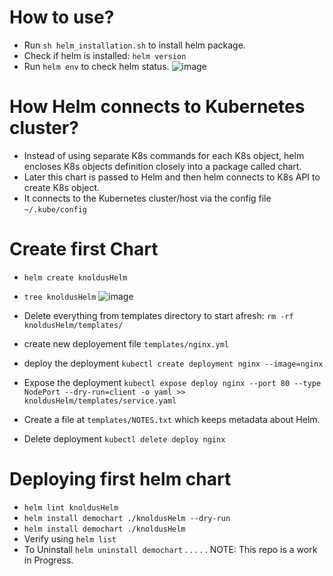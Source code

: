 # How to use?
- Run `sh helm_installation.sh` to install helm package.
- Check if helm is installed: `helm version`
- Run `helm env` to check helm status.
![image](https://user-images.githubusercontent.com/76727343/209653191-42be1e5c-3aa9-445a-9762-079947d00169.png)

# How Helm connects to Kubernetes cluster?

- Instead of using separate K8s commands for each K8s object, helm encloses K8s objects definition closely into a package called chart.
- Later this chart is passed to Helm and then helm connects to K8s API to create K8s object.
- It connects to the Kubernetes cluster/host via the config file `~/.kube/config`

# Create first Chart
- `helm create knoldusHelm`
- `tree knoldusHelm`
![image](https://user-images.githubusercontent.com/76727343/209653328-4384fd40-c119-498d-b994-6ee7c647c1f5.png)


- Delete everything from templates directory to start afresh: `rm -rf knoldusHelm/templates/`
- create new deployement file `templates/nginx.yml`
- deploy the deployment `kubectl create deployment nginx --image=nginx`
- Expose the deployment `kubectl expose deploy nginx --port 80 --type NodePort --dry-run=client -o yaml >> knoldusHelm/templates/service.yaml`
- Create a file at `templates/NOTES.txt` which keeps metadata about Helm.
- Delete deployment `kubectl delete deploy nginx`

# Deploying first helm chart
- `helm lint knoldusHelm`
- `helm install demochart ./knoldusHelm --dry-run`
- `helm install demochart ./knoldusHelm`
- Verify using `helm list`
- To Uninstall `helm uninstall demochart`
.
.
.
.
.
NOTE: This repo is a work in Progress.
